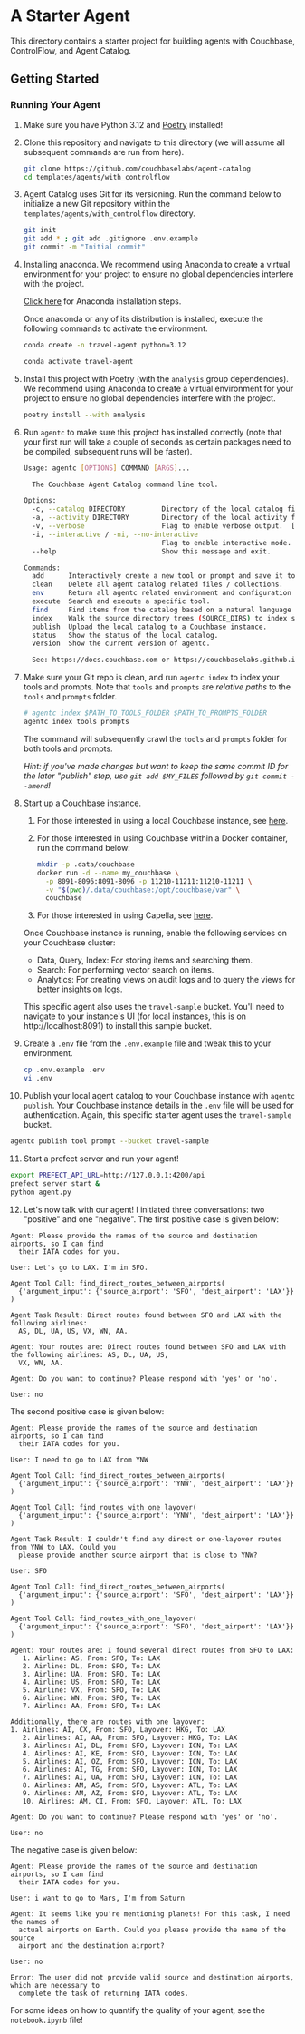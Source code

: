 # A Starter Agent

This directory contains a starter project for building agents with Couchbase, ControlFlow, and Agent Catalog.

## Getting Started

### Running Your Agent

1. Make sure you have Python 3.12 and [Poetry](https://python-poetry.org/docs/#installation) installed!
2. Clone this repository and navigate to this directory (we will assume all subsequent commands are run from here).

   ```bash
   git clone https://github.com/couchbaselabs/agent-catalog
   cd templates/agents/with_controlflow
   ```

3. Agent Catalog uses Git for its versioning.
   Run the command below to initialize a new Git repository within the `templates/agents/with_controlflow` directory.

   ```bash
   git init
   git add * ; git add .gitignore .env.example
   git commit -m "Initial commit"
   ```

4. Installing anaconda.
   We recommend using Anaconda to create a virtual environment for your project to ensure no global dependencies interfere with the project.

   [Click here](https://docs.conda.io/projects/conda/en/latest/user-guide/install/index.html) for Anaconda installation steps.

   Once anaconda or any of its distribution is installed, execute the following commands to activate the environment.

   ```bash
   conda create -n travel-agent python=3.12

   conda activate travel-agent
   ```

5. Install this project with Poetry (with the `analysis` group dependencies). We recommend using Anaconda to create a virtual environment for your project to ensure no global dependencies interfere with the project.

   ```bash
   poetry install --with analysis
   ```

6. Run `agentc` to make sure this project has installed correctly (note that your first run will take a couple of
   seconds as certain packages need to be compiled, subsequent runs will be faster).

   ```bash
   Usage: agentc [OPTIONS] COMMAND [ARGS]...

     The Couchbase Agent Catalog command line tool.

   Options:
     -c, --catalog DIRECTORY         Directory of the local catalog files.  [default: .agent-catalog]
     -a, --activity DIRECTORY        Directory of the local activity files (runtime data).  [default: .agent-activity]
     -v, --verbose                   Flag to enable verbose output.  [default: 0; 0<=x<=2]
     -i, --interactive / -ni, --no-interactive
                                     Flag to enable interactive mode.  [default: i]
     --help                          Show this message and exit.

   Commands:
     add      Interactively create a new tool or prompt and save it to the filesystem (output).
     clean    Delete all agent catalog related files / collections.
     env      Return all agentc related environment and configuration parameters as a JSON object.
     execute  Search and execute a specific tool.
     find     Find items from the catalog based on a natural language QUERY string or by name.
     index    Walk the source directory trees (SOURCE_DIRS) to index source files into the local catalog.
     publish  Upload the local catalog to a Couchbase instance.
     status   Show the status of the local catalog.
     version  Show the current version of agentc.

     See: https://docs.couchbase.com or https://couchbaselabs.github.io/agent-catalog/index.html# for more information.
   ```

7. Make sure your Git repo is clean, and run `agentc index` to index your tools and prompts.
   Note that `tools` and `prompts` are _relative paths_ to the `tools` and `prompts` folder.

   ```bash
   # agentc index $PATH_TO_TOOLS_FOLDER $PATH_TO_PROMPTS_FOLDER
   agentc index tools prompts
   ```

   The command will subsequently crawl the `tools` and `prompts` folder for both tools and prompts.

   _Hint: if you've made changes but want to keep the same commit ID for the later "publish" step, use
   `git add $MY_FILES` followed by `git commit --amend`!_

8. Start up a Couchbase instance.

    1. For those interested in using a local Couchbase instance, see
       [here](https://docs.couchbase.com/server/current/install/install-intro.html).
    2. For those interested in using Couchbase within a Docker container, run the command below:

       ```bash
       mkdir -p .data/couchbase
       docker run -d --name my_couchbase \
         -p 8091-8096:8091-8096 -p 11210-11211:11210-11211 \
         -v "$(pwd)/.data/couchbase:/opt/couchbase/var" \
         couchbase
       ```

    3. For those interested in using Capella, see [here](https://cloud.couchbase.com/sign-up).

   Once Couchbase instance is running, enable the following services on your Couchbase cluster:
     - Data, Query, Index: For storing items and searching them.
     - Search: For performing vector search on items.
     - Analytics: For creating views on audit logs and to query the views for better insights on logs.

   This specific agent also uses the `travel-sample` bucket.
   You'll need to navigate to your instance's UI (for local instances, this is on http://localhost:8091) to install
   this sample bucket.

9. Create a `.env` file from the `.env.example` file and tweak this to your environment.

   ```bash
   cp .env.example .env
   vi .env
   ```

10. Publish your local agent catalog to your Couchbase instance with `agentc publish`.
   Your Couchbase instance details in the `.env` file will be used for authentication.
   Again, this specific starter agent uses the `travel-sample` bucket.

   ```bash
   agentc publish tool prompt --bucket travel-sample
   ```

11. Start a prefect server and run your agent!

   ```bash
   export PREFECT_API_URL=http://127.0.0.1:4200/api
   prefect server start &
   python agent.py
   ```

12. Let's now talk with our agent!
    I initiated three conversations: two "positive" and one "negative".
    The first positive case is given below:

   ```text
   Agent: Please provide the names of the source and destination airports, so I can find
     their IATA codes for you.

   User: Let's go to LAX. I'm in SFO.

   Agent Tool Call: find_direct_routes_between_airports(
     {'argument_input': {'source_airport': 'SFO', 'dest_airport': 'LAX'}}
   )

   Agent Task Result: Direct routes found between SFO and LAX with the following airlines:
     AS, DL, UA, US, VX, WN, AA.

   Agent: Your routes are: Direct routes found between SFO and LAX with the following airlines: AS, DL, UA, US,
     VX, WN, AA.

   Agent: Do you want to continue? Please respond with 'yes' or 'no'.

   User: no
   ```

   The second positive case is given below:

   ```text
   Agent: Please provide the names of the source and destination airports, so I can find
     their IATA codes for you.

   User: I need to go to LAX from YNW

   Agent Tool Call: find_direct_routes_between_airports(
     {'argument_input': {'source_airport': 'YNW', 'dest_airport': 'LAX'}}
   )

   Agent Tool Call: find_routes_with_one_layover(
     {'argument_input': {'source_airport': 'YNW', 'dest_airport': 'LAX'}}
   )

   Agent Task Result: I couldn't find any direct or one-layover routes from YNW to LAX. Could you
     please provide another source airport that is close to YNW?

   User: SFO

   Agent Tool Call: find_direct_routes_between_airports(
     {'argument_input': {'source_airport': 'SFO', 'dest_airport': 'LAX'}}
   )

   Agent Tool Call: find_routes_with_one_layover(
     {'argument_input': {'source_airport': 'SFO', 'dest_airport': 'LAX'}}
   )

   Agent: Your routes are: I found several direct routes from SFO to LAX:
      1. Airline: AS, From: SFO, To: LAX
      2. Airline: DL, From: SFO, To: LAX
      3. Airline: UA, From: SFO, To: LAX
      4. Airline: US, From: SFO, To: LAX
      5. Airline: VX, From: SFO, To: LAX
      6. Airline: WN, From: SFO, To: LAX
      7. Airline: AA, From: SFO, To: LAX

   Additionally, there are routes with one layover:
   1. Airlines: AI, CX, From: SFO, Layover: HKG, To: LAX
      2. Airlines: AI, AA, From: SFO, Layover: HKG, To: LAX
      3. Airlines: AI, DL, From: SFO, Layover: ICN, To: LAX
      4. Airlines: AI, KE, From: SFO, Layover: ICN, To: LAX
      5. Airlines: AI, OZ, From: SFO, Layover: ICN, To: LAX
      6. Airlines: AI, TG, From: SFO, Layover: ICN, To: LAX
      7. Airlines: AI, UA, From: SFO, Layover: ICN, To: LAX
      8. Airlines: AM, AS, From: SFO, Layover: ATL, To: LAX
      9. Airlines: AM, AZ, From: SFO, Layover: ATL, To: LAX
      10. Airlines: AM, CI, From: SFO, Layover: ATL, To: LAX

   Agent: Do you want to continue? Please respond with 'yes' or 'no'.

   User: no
   ```

   The negative case is given below:

   ```text
   Agent: Please provide the names of the source and destination airports, so I can find
     their IATA codes for you.

   User: i want to go to Mars, I'm from Saturn

   Agent: It seems like you're mentioning planets! For this task, I need the names of
     actual airports on Earth. Could you please provide the name of the source
     airport and the destination airport?

   User: no

   Error: The user did not provide valid source and destination airports, which are necessary to
     complete the task of returning IATA codes.
   ```

   For some ideas on how to quantify the quality of your agent, see the `notebook.ipynb` file!
